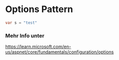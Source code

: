# Options Pattern

```csharp title="startup.cs"
var s = "test"
```

### Mehr Info unter

https://learn.microsoft.com/en-us/aspnet/core/fundamentals/configuration/options